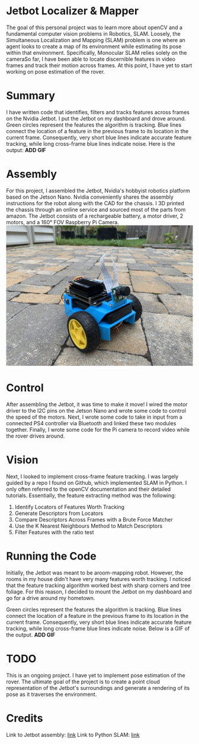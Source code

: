 # Jetbot Localizer & Mapper

The goal of this personal project was to learn more about openCV and a fundamental computer vision problems in Robotics, SLAM. Loosely, the Simultaneous Localization and Mapping (SLAM) problem is one where an agent looks to create a map of its environment while estimating its pose within that environment. Specifically, Monocular SLAM relies solely on the cameraSo far, I have been able to locate discernible features in video frames and track their motion across frames. At this point, I have yet to start working on pose estimation of the rover.

# Summary
I have written code that identifies, filters and tracks features across frames on the Nvidia Jetbot. I put the Jetbot on my dashboard and drove around. Green circles represent the features the algorithm is tracking. Blue lines connect the  location of a feature in the previous frame to its location in the current frame. Consequently, very short blue lines indicate accurate feature tracking, while long cross-frame blue lines indicate noise. Here is the output: **ADD GIF**

# Assembly

For this project, I assembled the Jetbot, Nvidia's hobbyist robotics platform based on the Jetson Nano. Nvidia conveniently shares the assembly instructions for the robot along with the CAD for the chassis. I 3D printed the chassis through an online service and sourced most of the parts from amazon. The Jetbot consists of a rechargeable battery, a motor driver, 2 motors, and a 160° FOV Raspberry Pi Camera.
![](images/jetbot.jpg)

# Control

After assembling the Jetbot, it was time to make it move! I wired the motor driver to the I2C pins on the Jetson Nano and wrote some code to control the speed of the motors. Next, I wrote some code to take in input from a connected PS4 controller via Bluetooth and linked these two modules together. Finally, I wrote some code for the Pi camera to record video while the rover drives around.

# Vision
Next, I looked to implement cross-frame feature tracking. I was largely guided by a repo I found on Github, which implemented SLAM in Python. I only often referred to the openCV documentation and their detailed tutorials. Essentially, the feature extracting method was the following:
 1. Identify Locators of Features Worth Tracking
 2. Generate Descriptors from Locators
 3. Compare Descriptors Across Frames with a Brute Force Matcher
 4. Use the K Nearest Neighbours Method to Match Descriptors
 5. Filter Features with the ratio test 

# Running the Code
Initially, the Jetbot was meant to be aroom-mapping robot. However, the rooms in my house didn't have very many features worth tracking. I noticed that the feature tracking algorithm worked best with sharp corners and tree foliage. For this reason, I decided to mount the Jetbot on my dashboard and go for a drive around my hometown.

Green circles represent the features the algorithm is tracking. Blue lines connect the  location of a feature in the previous frame to its location in the current frame. Consequently, very short blue lines indicate accurate feature tracking, while long cross-frame blue lines indicate noise. Below is a GIF of the output. **ADD GIF**

# TODO

This is an ongoing project. I have yet to implement pose estimation of the rover. The ultimate goal of the project is to create a point cloud representation of the Jetbot's surroundings and generate a rendering of its pose as it traverses the environment.

# Credits

Link to Jetbot assembly: [link](https://github.com/NVIDIA-AI-IOT/jetbot/wiki)
Link to Python SLAM: [link](https://github.com/geohot/twitchslam)

